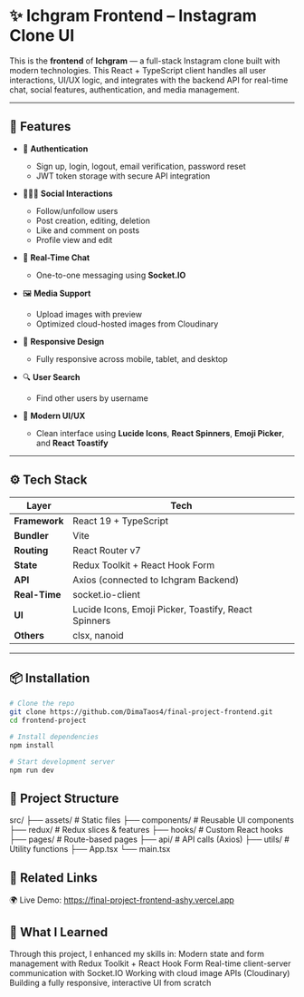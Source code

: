 # ✨ Ichgram Frontend – Instagram Clone UI

This is the **frontend** of **Ichgram** — a full-stack Instagram clone built with modern technologies. This React + TypeScript client handles all user interactions, UI/UX logic, and integrates with the backend API for real-time chat, social features, authentication, and media management.

---

## 🚀 Features

- 🔐 **Authentication**

  - Sign up, login, logout, email verification, password reset
  - JWT token storage with secure API integration

- 🧑‍🤝‍🧑 **Social Interactions**

  - Follow/unfollow users
  - Post creation, editing, deletion
  - Like and comment on posts
  - Profile view and edit

- 💬 **Real-Time Chat**

  - One-to-one messaging using **Socket.IO**

- 🖼️ **Media Support**

  - Upload images with preview
  - Optimized cloud-hosted images from Cloudinary

- 📱 **Responsive Design**

  - Fully responsive across mobile, tablet, and desktop

- 🔍 **User Search**

  - Find other users by username

- 🌈 **Modern UI/UX**
  - Clean interface using **Lucide Icons**, **React Spinners**, **Emoji Picker**, and **React Toastify**

---

## ⚙️ Tech Stack

| Layer         | Tech                                                 |
| ------------- | ---------------------------------------------------- |
| **Framework** | React 19 + TypeScript                                |
| **Bundler**   | Vite                                                 |
| **Routing**   | React Router v7                                      |
| **State**     | Redux Toolkit + React Hook Form                      |
| **API**       | Axios (connected to Ichgram Backend)                 |
| **Real-Time** | socket.io-client                                     |
| **UI**        | Lucide Icons, Emoji Picker, Toastify, React Spinners |
| **Others**    | clsx, nanoid                                         |

---

## 📦 Installation

```bash
# Clone the repo
git clone https://github.com/DimaTaos4/final-project-frontend.git
cd frontend-project

# Install dependencies
npm install

# Start development server
npm run dev
```

## 📁 Project Structure
src/
├── assets/         # Static files
├── components/     # Reusable UI components
├── redux/       # Redux slices & features
├── hooks/          # Custom React hooks
├── pages/          # Route-based pages
├── api/       # API calls (Axios)
├── utils/          # Utility functions
├── App.tsx
└── main.tsx

## 🔗 Related Links
🌍 Live Demo: https://final-project-frontend-ashy.vercel.app

## 🧠 What I Learned
Through this project, I enhanced my skills in:
Modern state and form management with Redux Toolkit + React Hook Form
Real-time client-server communication with Socket.IO
Working with cloud image APIs (Cloudinary)
Building a fully responsive, interactive UI from scratch
